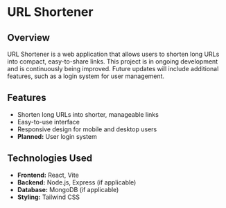 # URL Shortener

## Overview

URL Shortener is a web application that allows users to shorten long URLs into compact, easy-to-share links. This project is in ongoing development and is continuously being improved. Future updates will include additional features, such as a login system for user management.

## Features

- Shorten long URLs into shorter, manageable links
- Easy-to-use interface
- Responsive design for mobile and desktop users
- **Planned:** User login system

## Technologies Used

- **Frontend:** React, Vite
- **Backend:** Node.js, Express (if applicable)
- **Database:** MongoDB (if applicable)
- **Styling:** Tailwind CSS
